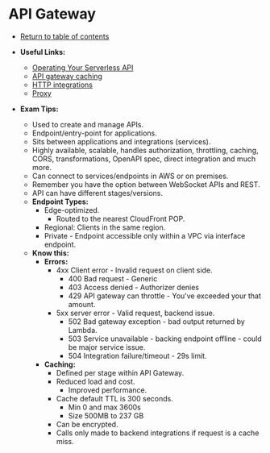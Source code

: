 # API Gateway

* [Return to table of contents](../../../README.md)

* **Useful Links:**
  * [Operating Your Serverless API](https://www.youtube.com/watch?v=tIfqpM3o55s)
  * [API gateway caching](https://docs.aws.amazon.com/apigateway/latest/developerguide/api-gateway-caching.html)
  * [HTTP integrations](https://docs.aws.amazon.com/apigateway/latest/developerguide/getting-started-http-integrations.html)
  * [Proxy](https://docs.aws.amazon.com/apigateway/latest/developerguide/getting-started-aws-proxy.html)

* **Exam Tips:**
  * Used to create and manage APIs.
  * Endpoint/entry-point for applications.
  * Sits between applications and integrations (services).
  * Highly available, scalable, handles authorization, throttling, caching, CORS, transformations, OpenAPI spec, direct integration and much more.
  * Can connect to services/endpoints in AWS or on premises.
  * Remember you have the option between WebSocket APIs and REST.
  * API can have different stages/versions.
  * **Endpoint Types:**
    * Edge-optimized.
      * Routed to the nearest CloudFront POP.
    * Regional: Clients in the same region.
    * Private - Endpoint accessible only within a VPC via interface endpoint.
  * **Know this:**
    * **Errors:**
      * 4xx Client error - Invalid request on client side.
        * 400 Bad request - Generic
        * 403 Access denied - Authorizer denies
        * 429 API gateway can throttle - You've exceeded your that amount.
      * 5xx server error - Valid request, backend issue.
        * 502 Bad gateway exception - bad output returned by Lambda.
        * 503 Service unavailable - backing endpoint offline - could be major service issue.
        * 504 Integration failure/timeout - 29s limit.
    * **Caching:**
      * Defined per stage within API Gateway.
      * Reduced load and cost.
        * Improved performance.
      * Cache default TTL is 300 seconds.
        * Min 0 and max 3600s
        * Size 500MB to 237 GB
      * Can be encrypted.
      * Calls only made to backend integrations if request is a cache miss.
